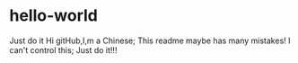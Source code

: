 # hello-world
Just do it
Hi gitHub,I,m a Chinese;
This readme maybe has many mistakes!
I can't control this;
Just do it!!!
